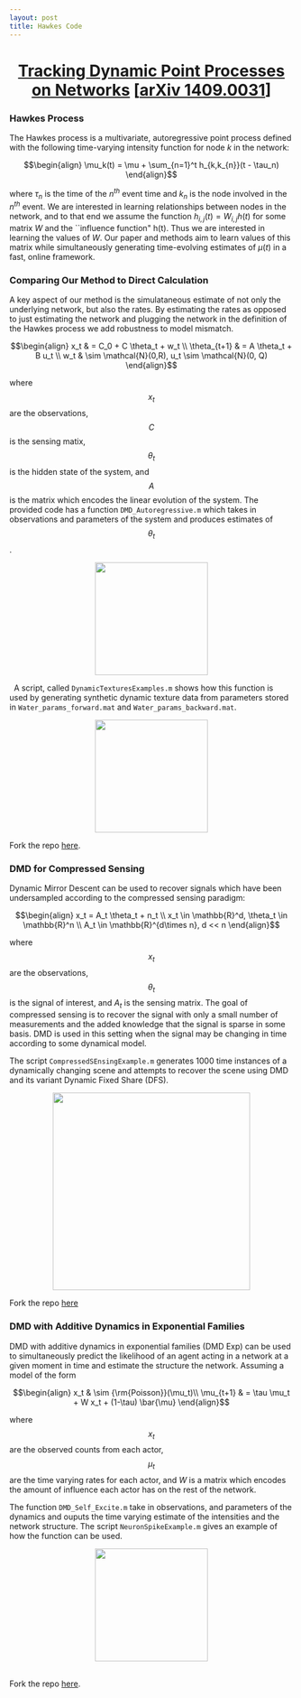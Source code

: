 ```yaml
---
layout: post
title: Hawkes Code
---
```



# <center><a href="http://ieeexplore.ieee.org/xpls/abs_all.jsp?arnumber=7469837">Tracking Dynamic Point Processes on Networks</a> [<a href="https://arxiv.org/abs/1409.0031">arXiv 1409.0031</a>]</center>

### Hawkes Process
The Hawkes process is a multivariate, autoregressive point process defined with the following time-varying intensity function for node $k$ in the network:

$$\begin{align}
\mu_k(t) = \mu + \sum_{n=1}^t h_{k,k_{n}}(t - \tau_n)
\end{align}$$

where $\tau_n$ is the time of the $n^{th}$ event time and $k_n$ is the node involved in the $n^{th}$ event. We are interested in 
learning relationships between nodes in the network, and to that end we assume the function $h_{i,j}(t) = W_{i,j} h(t)$ for some matrix $W$ and 
the ``influence function" h(t). Thus we are interested in learning the values of $W$. Our paper and methods aim to learn values of this matrix while simultaneously generating time-evolving estimates of $\mu (t)$ in a fast, online framework.

### Comparing Our Method to Direct Calculation
A key aspect of our method is the simulataneous estimate of not only the underlying network, but also the rates. 
By estimating the rates as opposed to just estimating the network and plugging the network in the definition of the 
Hawkes process we add robustness to model mismatch.

$$\begin{align}
x_t & =  C_0 + C \theta_t + w_t \\
\theta_{t+1} & =  A \theta_t + B u_t \\
w_t & \sim  \mathcal{N}(0,R), u_t \sim \mathcal{N}(0, Q)
\end{align}$$

where $$x_t$$ are the observations, $$C$$ is the sensing matix, $$\theta_t$$ is the hidden state of the system, and $$A$$ is the matrix which encodes the linear evolution of the system. The provided code has a function `DMD_Autoregressive.m` which takes in observations and parameters of the system and produces estimates of $$\theta_t$$.
<center><img src = "{{ site.baseurl }}static/img/dynamic_textures_image.png" height = "200"></center>

&nbsp;
A script, called `DynamicTexturesExamples.m` shows how this function is used by generating synthetic dynamic texture data from parameters stored in `Water_params_forward.mat` and `Water_params_backward.mat`.
<center><img src = "{{ site.baseurl }}static/img/Instant_loss_textures.png" height = "200"></center>


Fork the repo [here](https://github.com/erichall87/DMD_Autoregressive).

### DMD for Compressed Sensing

Dynamic Mirror Descent can be used to recover signals which have been undersampled according to the compressed sensing paradigm:

$$\begin{align}
x_t  = A_t \theta_t + n_t \\
x_t \in \mathbb{R}^d, \theta_t \in \mathbb{R}^n \\
A_t \in \mathbb{R}^{d\times n}, d << n
\end{align}$$

where $$x_t$$ are the observations, $$\theta_t$$ is the signal of interest, and $A_t$ is the sensing matrix. The goal of compressed sensing is to recover the signal with only a small number of measurements and the added knowledge that the signal is sparse in some basis. DMD is used in this setting when the signal may be changing in time according to some dynamical model.

The script `CompressedSEnsingExample.m` generates 1000 time instances of a dynamically changing scene and attempts to recover the scene using DMD and its variant Dynamic Fixed Share (DFS).

<center><img src = " {{ site.baseurl }}static/img/CS_image_eg.png" height = "350"></center>

Fork the repo [here](https://github.com/erichall87/DMD_CompressedSensing)

### DMD with Additive Dynamics in Exponential Families

DMD with additive dynamics in exponential families (DMD Exp) can be used to simultaneously predict the likelihood of an agent acting in a network at a given moment in time and estimate the structure the network. Assuming a model of the form

$$\begin{align}
x_t  & \sim {\rm{Poisson}}(\mu_t)\\
\mu_{t+1} & = \tau \mu_t + W x_t + (1-\tau) \bar{\mu}
\end{align}$$

where $$x_t$$ are the observed counts from each actor, $$\mu_t$$ are the time varying rates for each actor, and $W$ is a matrix which encodes the amount of influence each actor has on the rest of the network.

The function `DMD_Self_Excite.m` take in observations, and parameters of the dynamics and ouputs the time varying estimate of the intensities and the network structure. The script `NeuronSpikeExample.m` gives an example of how the function can be used.

<center><img src = "{{ site.baseurl }}static/img/Network_estimates.png" height = "200"></center>
&nbsp;

Fork the repo [here](https://github.com/erichall87/DMD_Exp).
